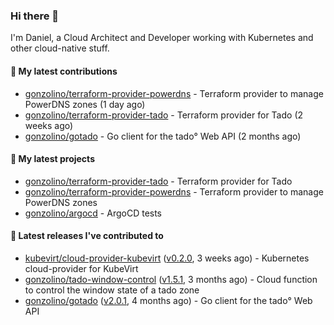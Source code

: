 ### Hi there 👋

I'm Daniel, a Cloud Architect and Developer working with Kubernetes and other cloud-native stuff.

#### 👷 My latest contributions

- [gonzolino/terraform-provider-powerdns](https://github.com/gonzolino/terraform-provider-powerdns) - Terraform provider to manage PowerDNS zones (1 day ago)
- [gonzolino/terraform-provider-tado](https://github.com/gonzolino/terraform-provider-tado) - Terraform provider for Tado (2 weeks ago)
- [gonzolino/gotado](https://github.com/gonzolino/gotado) - Go client for the tado° Web API (2 months ago)

#### 🌱 My latest projects

- [gonzolino/terraform-provider-tado](https://github.com/gonzolino/terraform-provider-tado) - Terraform provider for Tado
- [gonzolino/terraform-provider-powerdns](https://github.com/gonzolino/terraform-provider-powerdns) - Terraform provider to manage PowerDNS zones
- [gonzolino/argocd](https://github.com/gonzolino/argocd) - ArgoCD tests

#### 🔭 Latest releases I've contributed to

- [kubevirt/cloud-provider-kubevirt](https://github.com/kubevirt/cloud-provider-kubevirt) ([v0.2.0](https://github.com/kubevirt/cloud-provider-kubevirt/releases/tag/v0.2.0), 3 weeks ago) - Kubernetes cloud-provider for KubeVirt
- [gonzolino/tado-window-control](https://github.com/gonzolino/tado-window-control) ([v1.5.1](https://github.com/gonzolino/tado-window-control/releases/tag/v1.5.1), 3 months ago) - Cloud function to control the window state of a tado zone
- [gonzolino/gotado](https://github.com/gonzolino/gotado) ([v2.0.1](https://github.com/gonzolino/gotado/releases/tag/v2.0.1), 4 months ago) - Go client for the tado° Web API
